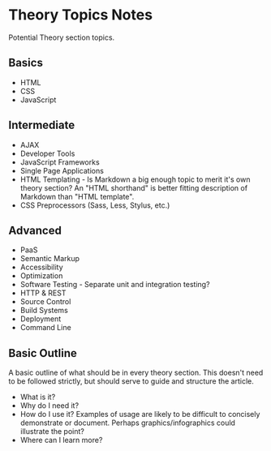 
# Theory Topics Notes

Potential Theory section topics.

## Basics

* HTML
* CSS
* JavaScript

## Intermediate

* AJAX
* Developer Tools
* JavaScript Frameworks
* Single Page Applications
* HTML Templating - Is Markdown a big enough topic to merit it's own theory section? An "HTML shorthand" is better fitting description of Markdown than "HTML template".
* CSS Preprocessors (Sass, Less, Stylus, etc.)

## Advanced

* PaaS
* Semantic Markup
* Accessibility
* Optimization
* Software Testing - Separate unit and integration testing?
* HTTP & REST
* Source Control
* Build Systems
* Deployment
* Command Line

## Basic Outline

A basic outline of what should be in every theory section. This doesn't need to be followed strictly, but should serve to guide and structure the article.

* What is it?
* Why do I need it?
* How do I use it? Examples of usage are likely to be difficult to concisely demonstrate or document. Perhaps graphics/infographics could illustrate the point?
* Where can I learn more?

